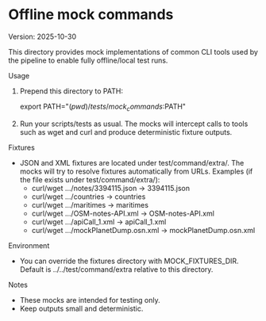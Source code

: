 # Offline mock commands

Version: 2025-10-30

This directory provides mock implementations of common CLI tools used by the
pipeline to enable fully offline/local test runs.

Usage

1. Prepend this directory to PATH:

   export PATH="$(pwd)/tests/mock_commands:$PATH"

2. Run your scripts/tests as usual. The mocks will intercept calls to tools
   such as wget and curl and produce deterministic fixture outputs.

Fixtures

- JSON and XML fixtures are located under test/command/extra/.
  The mocks will try to resolve fixtures automatically from URLs.
  Examples (if the file exists under test/command/extra/):
  - curl/wget .../notes/3394115.json -> 3394115.json
  - curl/wget .../countries -> countries
  - curl/wget .../maritimes -> maritimes
  - curl/wget .../OSM-notes-API.xml -> OSM-notes-API.xml
  - curl/wget .../apiCall_1.xml -> apiCall_1.xml
  - curl/wget .../mockPlanetDump.osn.xml -> mockPlanetDump.osn.xml

Environment

- You can override the fixtures directory with MOCK_FIXTURES_DIR.
  Default is ../../test/command/extra relative to this directory.

Notes

- These mocks are intended for testing only.
- Keep outputs small and deterministic.
